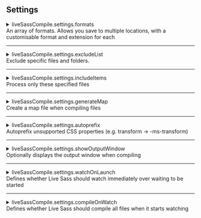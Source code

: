 ## Settings

<details>
    <summary>
        liveSassCompile.settings.formats<br />
        An array of formats. Allows you save to multiple locations, with a customisable format and extension for each
    </summary>

Each format will have the following items:
* `format`: the output format of the generated file  
_`expanded`_, or _`compressed`_.  
_**Default is `expanded`**_

* `extensionName`: the extension applied to the generate file  
_`.css`_ or _`.min.css`_.  
_**Default is `.css`**_
    
* `savePath`, `savePathSegmentKeys` and `savePathReplaceSegmentsWith`: these dictate the save path _**(see examples)**_

<details>
<summary>Default & examples</summary>

```js
"liveSassCompile.settings.formats": [
    // This is the default.
    {
        "format": "expanded",
        "extensionName": ".css",

        // null for all three -> denotes the same path as the SASS file
        "savePath": null,
        "savePathSegmentKeys": null,
        "savePathReplaceSegmentsWith": null
    },
    // You can add more
    {
        "format": "compressed",
        "extensionName": ".min.css",

        // / -> denotes relative to the workspace root
        "savePath": "/dist/css"
    },
    // More Complex
    // (See issue 26: https://github.com/ritwickdey/vscode-live-sass-compiler/issues/26)
    {
        "format": "nested",
        "extensionName": ".min.css",

        // ~ -> denotes relative to each sass file
        "savePath": "~/../css/"
    },
    // Segment replacement example
    {
        "format": "compact",
        "extensionName": ".min.css",

        // "/Assets/SCSS/main.scss" -> translates to "/Assets/Style/main.css"
        // "/Assets/_SASS/main.sass" -> translates to "/Assets/Style/main.css"
        "savePathSegmentKeys": [
            "SCSS",
            "_SASS"
        ],
        "savePathReplaceSegmentsWith": "Style",
    // Segment replacement ONLY applied if "savePath" is null
    {
        "format": "compressed",
        "extensionName": ".min.css",

        // "/Assets/SCSS/main.scss" -> translates to "/dist/css/main.css" NOT "/Assets/Style/main.css"
        "savePath": "/dist/css",
        "savePathSegmentKeys": [
            "SCSS"
        ],
        "savePathReplaceSegmentsWith": "Style"
    }
]
```

</details>
</details>

---

<details>
<summary>
    liveSassCompile.settings.excludeList<br />
    Exclude specific files and folders.
</summary>

Use a [glob pattern] to exclude files or entire folders. All matching SASS/SCSS files or folders will be ignored.

<details>
<summary>Default & examples</summary>

**Default**

```json
"liveSassCompile.settings.excludeList": [ 
    "**/node_modules/**",
    ".vscode/**" 
]
```

**Negative [glob pattern]**  
To exclude all files except `file1.scss` & `file2.scss` from the directory `path/subpath`, you can use the expression:

```json
"liveSassCompile.settings.excludeList": [
    "path/subpath/*[!(file1|file2)].scss"
]
```

</details>
</details>

---

<details>
<summary>
    liveSassCompile.settings.includeItems<br />
    Process only these specified files
</summary>

Useful for when you deal with only few of sass files.

*  _**NOTE:** no need to include partial sass files._
*  _**Default:** `null`_

<details>
<summary>Examples</summary>

**Example**
```json
"liveSassCompile.settings.includeItems": [
    "path/subpath/a.scss",
    "path/subpath/b.scss",
]
``` 
</details>
</details>

---

<details>
<summary>
    liveSassCompile.settings.generateMap<br />
    Create a map file when compiling files
</summary>

Set it as `false` if you don't want a `.map` file for compiled CSS. 
* _**Default:** `true`._

</details>

---

<details>
<summary>
    liveSassCompile.settings.autoprefix<br />
    Autoprefix unsupported CSS properties (e.g. transform -> -ms-transform)
</summary>
    
_Specify what browsers to target with an array of strings (uses [Browserslist](https://github.com/browserslist/browserslist#query-composition))._ 

<details>
<summary>Default</summary>

```json
"liveSassCompile.settings.autoprefix": [
    "> 0.5%",
    "last 2 versions",
    "Firefox ESR",
    "not dead"
]
``` 
</details>
</details>

---

<details>
<summary>
    liveSassCompile.settings.showOutputWindow<br />
    Optionally displays the output window when compiling
</summary>

Set this to `false` if you do not want the output window to show.

* _**NOTE:** You can use the command palette to open the Live Sass output window._
* _**Default:** `true`_

</details>

---

<details>
<summary>
    liveSassCompile.settings.watchOnLaunch<br />
    Defines whether Live Sass should watch immediately over waiting to be started 
</summary>

Set this to `true` to watch files on launch.
* _**Default:** `false`_

</details>

---

<details>
<summary>
    liveSassCompile.settings.compileOnWatch<br />
    Defines whether Live Sass should compile all files when it starts watching
</summary>

Set this to `false` if you don't want all Sass files to be compiled when Live Sass Compiler starts watching. 
* _**Default:** `true`._

</details>

[glob pattern]: https://github.com/isaacs/node-glob/blob/master/README.md#glob-primer